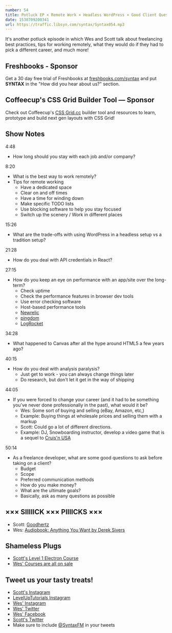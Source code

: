 ```yaml
---
number: 54
title: Potluck EP × Remote Work × Headless WordPress × Good Client Questions × Alternate Careers × React API Credentials
date: 1530709200341
url: https://traffic.libsyn.com/syntax/Syntax054.mp3
---
```


It's another potluck episode in which Wes and Scott talk about freelancing best practices, tips for working remotely, what they would do if they had to pick a different career, and much more!

## Freshbooks - Sponsor

Get a 30 day free trial of Freshbooks at [freshbooks.com/syntax](https://freshbooks.com/syntax) and put **SYNTAX** in the "How did you hear about us?" section.

## Coffeecup's CSS Grid Builder Tool — Sponsor

Check out Coffeecup's [CSS Grid.cc](https://cssgrid.cc/) builder tool and resources to learn, prototype and build next gen layouts with CSS Grid!

## Show Notes

4:48

* How long should you stay with each job and/or company?

8:20

* What is the best way to work remotely?
* Tips for remote working
  * Have a dedicated space
  * Clear on and off times
  * Have a time for winding down
  * Make specific TODO lists
  * Use blocking software to help you stay focused
  * Switch up the scenery / Work in different places

15:26

* What are the trade-offs with using WordPress in a headless setup vs a tradition setup?

21:28

* How do you deal with API credentials in React?

27:15

* How do you keep an eye on performance with an app/site over the long-term?
  * Check uptime
  * Check the performance features in browser dev tools
  * Use error checking software
  * Host-based performance tools
  * [Newrelic](https://newrelic.com/)
  * [pingdom](https://www.pingdom.com/)
  * [LogRocket](https://logrocket.com/)

34:28

* What happened to Canvas after all the hype around HTML5 a few years ago?

40:15

* How do you deal with analysis paralysis?
  * Just get to work - you can always change things later
  * Do research, but don't let it get in the way of shipping

44:05

* If you were forced to change your career (and it had to be something you've never done professionally in the past), what would it be?
  * Wes: Some sort of buying and selling (eBay, Amazon, etc,)
  * Example: Buying things at wholesale prices and selling them with a markup
  * Scott: Could go a lot of different directions.
  * Example: DJ, Snowboarding instructor, develop a video game that is a sequel to [Cruis'n USA](https://en.wikipedia.org/wiki/Cruis%27n_USA)

50:14

* As a freelance developer, what are some good questions to ask before taking on a client?
  * Budget
  * Scope
  * Preferred communication methods
  * How do you make money?
  * What are the ultimate goals?
  * Basically, ask as many questions as possible

## ××× SIIIIICK ××× PIIIICKS ×××

* Scott: [Goodhertz](https://goodhertz.co/)
* Wes: [Audiobook: Anything You Want by Derek Sivers](https://www.audible.com/pd/Bios-Memoirs/Anything-You-Want-Audiobook/B00563HS4C)

## Shameless Plugs

* [Scott's Level 1 Electron Course](https://LevelUpTutorials.com/pro)
* [Wes' Courses are all on sale](https://wesbos.com/courses)

## Tweet us your tasty treats!

* [Scott's Instagram](https://www.instagram.com/stolinski/)
* [LevelUpTutorials Instagram](https://www.instagram.com/LevelUpTutorials/)
* [Wes' Instagram](https://www.instagram.com/wesbos/)
* [Wes' Twitter](https://twitter.com/wesbos)
* [Wes' Facebook](https://www.facebook.com/wesbos.developer)
* [Scott's Twitter](https://twitter.com/stolinski)
* Make sure to include [@SyntaxFM](https://twitter.com/SyntaxFM) in your tweets
